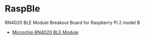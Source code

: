 # RaspBle
RN4020 BLE Module Breakout Board for Raspberry Pi 2 model B
* [Microchip RN4020 BLE Module](http://www.microchip.com/wwwproducts/en/RN4020)
